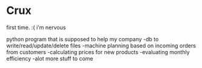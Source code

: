 # Crux
first time. :( i'm nervous

python program that is supposed to help my company 
-db to write/read/update/delete files
-machine planning based on incoming orders from customers
-calculating prices for new products
-evaluating monthly efficiency
-alot more stuff to come
